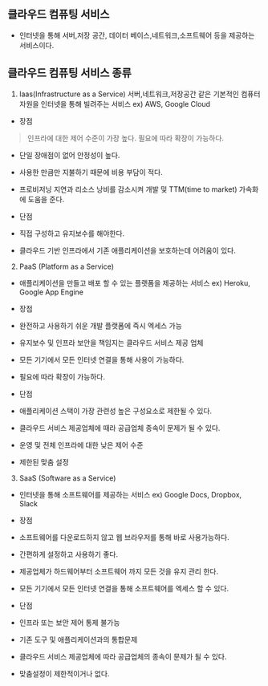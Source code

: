 ## 클라우드 컴퓨팅 서비스
- 인터넷을 통해 서버,저장 공간, 데이터 베이스,네트워크,소프트웨어 등을 제공하는 서비스이다.

## 클라우드 컴퓨팅 서비스 종류
1. laas(Infrastructure as a Service)
   서버,네트워크,저장공간 같은 기본적인 컴퓨터 자원을 인터넷을 통해 빌려주는 서비스
ex) AWS, Google Cloud
- 장점
> 인프라에 대한 제어 수준이 가장 높다.
> 필요에 따라 확장이 가능하다.
- 단일 장애점이 없어 안정성이 높다.
- 사용한 만큼만 지불하기 때문에 비용 부담이 적다.
- 프로비저닝 지연과 리소스 낭비를 감소시켜 개발 및 TTM(time to market) 가속화에 도움을 준다.

- 단점
- 직접 구성하고 유지보수를 해야한다.
- 클라우드 기반 인프라에서 기존 애플리케이션을 보호하는데 어려움이 있다.

2. PaaS (Platform as a Service)
- 애플리케이션을 만들고 배포 할 수 있는 플랫폼을 제공하는 서비스
ex) Heroku, Google App Engine
- 장점
- 완전하고 사용하기 쉬운 개발 플랫폼에 즉시 엑세스 가능
- 유지보수 및 인프라 보안을 책임지는 클라우드 서비스 제공 업체
- 모든 기기에서 모든 인터넷 연결을 통해 사용이 가능하다.
- 필요에 따라 확장이 가능하다.

- 단점
- 애플리케이션 스택이 가장 관련성 높은 구성요소로 제한될 수 있다.
- 클라우드 서비스 제공업체에 때라 공급업체 종속이 문제가 될 수 있다.
- 운영 및 전체 인프라에 대한 낮은 제어 수준
- 제한된 맞춤 설정

3. SaaS (Software as a Service)
- 인터넷을 통해 소프트웨어를 제공하는 서비스
ex) Google Docs, Dropbox, Slack
- 장점
- 소프트웨어를 다운로드하지 않고 웹 브라우저를 통해 바로 사용가능하다.
- 간편하게 설정하고 사용하기 좋다.
- 제공업체가 하드웨어부터 소프트웨어 까지 모든 것을 유지 관리 한다.
- 모든 기기에서 모든 인터넷 연결을 통해 소프트웨어를 엑세스 할 수 있다.

- 단점
- 인프라 또는 보안 제어 통제 불가능
- 기존 도구 및 애플리케이션과의 통합문제
- 클라우드 서비스 제공업체에 따라 공급업체의 종속이 문제가 될 수 있다.
- 맞춤설정이 제한적이거나 없다.

